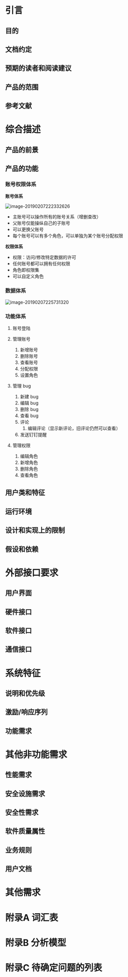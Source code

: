 # 引言
##   目的
##   文档约定
##   预期的读者和阅读建议
##   产品的范围
##   参考文献
# 综合描述
##   产品的前景
##   产品的功能
### 账号权限体系
**账号体系**

![image-20190207222332626](./assets/image-20190207222332626-9549412.png)

* 主账号可以操作所有的账号关系（增删查改）
* 父账号仅能操纵自己的子账号
* 可以更换父账号
* 每个账号可以有多个角色，可以单独为某个账号分配权限

**权限体系**

* 权限：访问/修改特定数据的许可
* 任何账号都可以拥有任何权限
* 角色即权限集
* 可以自定义角色

### 数据体系

![image-20190207225731320](./assets/image-20190207225731320-9551451.png)

### 功能体系

1. 账号登陆

2. 管理账号
    1. 新增账号
    2. 删除账号
    3. 查看账号
    4. 分配权限
    5. 设置角色

3. 管理 bug
    1. 新建 bug
    2. 编辑 bug
    3. 删除 bug
    4. 查看 bug
    5. 评论
        1. 编辑评论（显示新评论，旧评论仍然可以查看）
    6. 发送钉钉提醒
4. 管理权限
    1. 编辑角色
    2. 新增角色
    3. 删除角色
    4. 查看角色

##   用户类和特征
##   运行环境
##   设计和实现上的限制
##   假设和依赖
#   外部接口要求
##   用户界面
##   硬件接口
##   软件接口
##   通信接口
#   系统特征
##   说明和优先级
##   激励/响应序列
##   功能需求
#   其他非功能需求
##   性能需求
##   安全设施需求
##   安全性需求
##   软件质量属性
##   业务规则
##   用户文档
#   其他需求
# 附录A   词汇表
# 附录B   分析模型
# 附录C   待确定问题的列表
